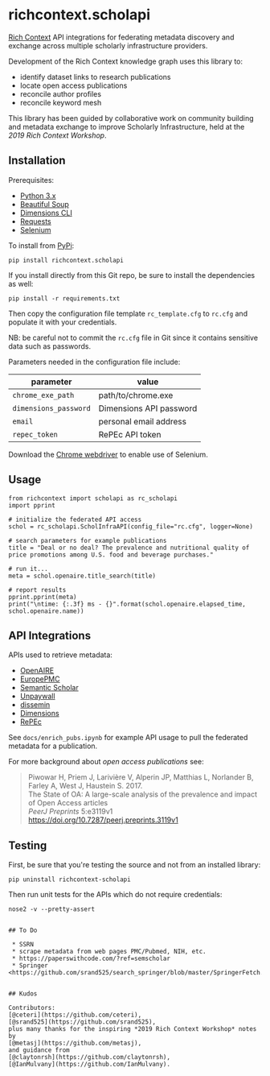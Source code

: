 # richcontext.scholapi

[Rich Context](https://coleridgeinitiative.org/richcontext)
API integrations for federating metadata discovery and exchange across
multiple scholarly infrastructure providers.

Development of the Rich Context knowledge graph uses this library to:

  * identify dataset links to research publications
  * locate open access publications
  * reconcile author profiles
  * reconcile keyword mesh

This library has been guided by collaborative work on community
building and metadata exchange to improve Scholarly Infrastructure,
held at the *2019 Rich Context Workshop*.


## Installation

Prerequisites:

- [Python 3.x](https://www.python.org/downloads/)
- [Beautiful Soup](https://www.crummy.com/software/BeautifulSoup/bs4/doc/)
- [Dimensions CLI](https://github.com/digital-science/dimcli)
- [Requests](https://2.python-requests.org/en/master/)
- [Selenium](https://github.com/SeleniumHQ/selenium/)

To install from [PyPi](https://pypi.python.org/pypi/richcontext.scholapi):

```
pip install richcontext.scholapi
```

If you install directly from this Git repo, be sure to install the 
dependencies as well:

```
pip install -r requirements.txt
```

Then copy the configuration file template `rc_template.cfg` to `rc.cfg`
and populate it with your credentials.

NB: be careful not to commit the `rc.cfg` file in Git since it
contains sensitive data such as passwords.

Parameters needed in the configuration file include:

| parameter | value | 
| --- | --- |
| `chrome_exe_path` | path/to/chrome.exe |
| `dimensions_password` | Dimensions API password |
| `email` | personal email address |
| `repec_token` | RePEc API token |

Download the [Chrome webdriver](https://chromedriver.chromium.org/downloads) 
to enable use of Selenium.


## Usage

```
from richcontext import scholapi as rc_scholapi
import pprint

# initialize the federated API access
schol = rc_scholapi.ScholInfraAPI(config_file="rc.cfg", logger=None)

# search parameters for example publications
title = "Deal or no deal? The prevalence and nutritional quality of price promotions among U.S. food and beverage purchases."

# run it...
meta = schol.openaire.title_search(title)

# report results
pprint.pprint(meta)
print("\ntime: {:.3f} ms - {}".format(schol.openaire.elapsed_time, schol.openaire.name))
```


## API Integrations

APIs used to retrieve metadata:

  * [OpenAIRE](https://develop.openaire.eu/)
  * [EuropePMC](https://europepmc.org/RestfulWebService)
  * [Semantic Scholar](http://api.semanticscholar.org/)
  * [Unpaywall](https://unpaywall.org/products/api)
  * [dissemin](https://dissemin.readthedocs.io/en/latest/api.html)
  * [Dimensions](https://docs.dimensions.ai/dsl/api.html)
  * [RePEc](https://ideas.repec.org/api.html)


See `docs/enrich_pubs.ipynb` for example API usage to pull the
federated metadata for a publication.

For more background about *open access publications* see:

> Piwowar H, Priem J, Larivière V, Alperin JP, Matthias L, Norlander B, Farley A, West J, Haustein S. 2017.  
The State of OA: A large-scale analysis of the prevalence and impact of Open Access articles  
*PeerJ Preprints* 5:e3119v1  
<https://doi.org/10.7287/peerj.preprints.3119v1>


## Testing

First, be sure that you're testing the source and not from an installed library:

```
pip uninstall richcontext-scholapi
```

Then run unit tests for the APIs which do not require credentials:

```
nose2 -v --pretty-assert


## To Do

 * SSRN
 * scrape metadata from web pages PMC/Pubmed, NIH, etc.
 * https://paperswithcode.com/?ref=semscholar
 * Springer <https://github.com/srand525/search_springer/blob/master/SpringerFetch.py>


## Kudos

Contributors:
[@ceteri](https://github.com/ceteri), 
[@srand525](https://github.com/srand525), 
plus many thanks for the inspiring *2019 Rich Context Workshop* notes by 
[@metasj](https://github.com/metasj),
and guidance from
[@claytonrsh](https://github.com/claytonrsh),
[@IanMulvany](https://github.com/IanMulvany).
